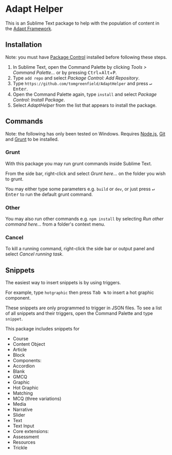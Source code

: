 # Adapt Helper

This is an Sublime Text package to help with the population of content in the [Adapt Framework](https://github.com/adaptlearning/adapt_framework).

## Installation

Note: you must have [Package Control](https://sublime.wbond.net/installation) installed before following these steps.

1. In Sublime Text, open the Command Palette by clicking *Tools > Command Palette…* or by pressing <kbd>Ctrl</kbd>+<kbd>Alt</kbd>+<kbd>P</kbd>.
2. Type `add repo` and select *Package Control: Add Repository*.
3. Type `https://github.com/tomgreenfield/AdaptHelper` and press <kbd>↵ Enter</kbd>.
4. Open the Command Palette again, type `install` and select *Package Control: Install Package*.
5. Select *AdaptHelper* from the list that appears to install the package.

## Commands

Note: the following has only been tested on Windows. Requires [Node.js](http://nodejs.org), [Git](http://git-scm.com/) and [Grunt](http://gruntjs.com/getting-started) to be installed.

### Grunt

With this package you may run grunt commands inside Sublime Text. 

From the side bar, right-click and select *Grunt here…* on the folder you wish to grunt.

You may either type some parameters e.g. `build` or `dev`, or just press <kbd>↵ Enter</kbd> to run the default grunt command.

### Other

You may also run other commands e.g. `npm install` by selecting *Run other command here…* from a folder's context menu.

### Cancel

To kill a running command, right-click the side bar or output panel and select *Cancel running task*.

## Snippets

The easiest way to insert snippets is by using triggers.

For example, type `hotgraphic` then press <kbd>Tab ↹</kbd> to insert a hot graphic component.

These snippets are only programmed to trigger in JSON files. To see a list of all snippets and their triggers, open the Command Palette and type `snippet`.

This package includes snippets for

* Course
* Content Object
* Article
* Block
* Components:
 * Accordion
 * Blank
 * GMCQ
 * Graphic
 * Hot Graphic
 * Matching
 * MCQ (three variations)
 * Media
 * Narrative
 * Slider
 * Text
 * Text Input
* Core extensions:
 * Assessment
 * Resources
 * Trickle